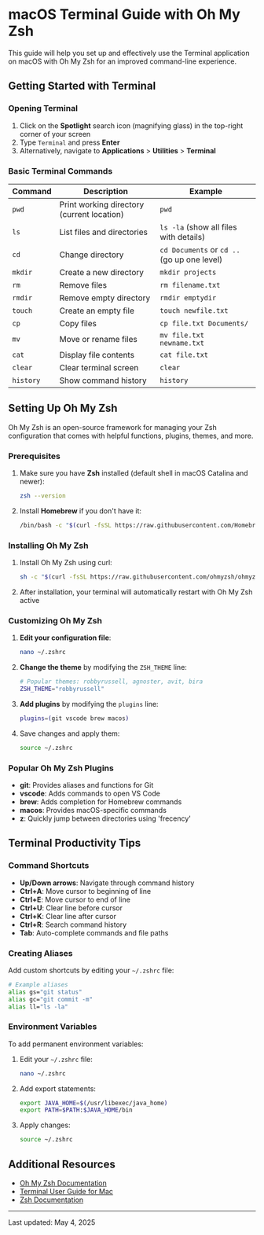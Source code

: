 # macOS Terminal Guide with Oh My Zsh

This guide will help you set up and effectively use the Terminal application on macOS with Oh My Zsh for an improved command-line experience.

## Getting Started with Terminal

### Opening Terminal

1. Click on the **Spotlight** search icon (magnifying glass) in the top-right corner of your screen
2. Type `Terminal` and press **Enter**
3. Alternatively, navigate to **Applications** > **Utilities** > **Terminal**

### Basic Terminal Commands

| Command   | Description                                | Example                                     |
| --------- | ------------------------------------------ | ------------------------------------------- |
| `pwd`     | Print working directory (current location) | `pwd`                                       |
| `ls`      | List files and directories                 | `ls -la` (show all files with details)      |
| `cd`      | Change directory                           | `cd Documents` or `cd ..` (go up one level) |
| `mkdir`   | Create a new directory                     | `mkdir projects`                            |
| `rm`      | Remove files                               | `rm filename.txt`                           |
| `rmdir`   | Remove empty directory                     | `rmdir emptydir`                            |
| `touch`   | Create an empty file                       | `touch newfile.txt`                         |
| `cp`      | Copy files                                 | `cp file.txt Documents/`                    |
| `mv`      | Move or rename files                       | `mv file.txt newname.txt`                   |
| `cat`     | Display file contents                      | `cat file.txt`                              |
| `clear`   | Clear terminal screen                      | `clear`                                     |
| `history` | Show command history                       | `history`                                   |

## Setting Up Oh My Zsh

Oh My Zsh is an open-source framework for managing your Zsh configuration that comes with helpful functions, plugins, themes, and more.

### Prerequisites

1. Make sure you have **Zsh** installed (default shell in macOS Catalina and newer):

   ```bash
   zsh --version
   ```

2. Install **Homebrew** if you don't have it:
   ```bash
   /bin/bash -c "$(curl -fsSL https://raw.githubusercontent.com/Homebrew/install/HEAD/install.sh)"
   ```

### Installing Oh My Zsh

1. Install Oh My Zsh using curl:

   ```bash
   sh -c "$(curl -fsSL https://raw.githubusercontent.com/ohmyzsh/ohmyzsh/master/tools/install.sh)"
   ```

2. After installation, your terminal will automatically restart with Oh My Zsh active

### Customizing Oh My Zsh

1. **Edit your configuration file**:

   ```bash
   nano ~/.zshrc
   ```

2. **Change the theme** by modifying the `ZSH_THEME` line:

   ```bash
   # Popular themes: robbyrussell, agnoster, avit, bira
   ZSH_THEME="robbyrussell"
   ```

3. **Add plugins** by modifying the `plugins` line:

   ```bash
   plugins=(git vscode brew macos)
   ```

4. Save changes and apply them:
   ```bash
   source ~/.zshrc
   ```

### Popular Oh My Zsh Plugins

- **git**: Provides aliases and functions for Git
- **vscode**: Adds commands to open VS Code
- **brew**: Adds completion for Homebrew commands
- **macos**: Provides macOS-specific commands
- **z**: Quickly jump between directories using 'frecency'

## Terminal Productivity Tips

### Command Shortcuts

- **Up/Down arrows**: Navigate through command history
- **Ctrl+A**: Move cursor to beginning of line
- **Ctrl+E**: Move cursor to end of line
- **Ctrl+U**: Clear line before cursor
- **Ctrl+K**: Clear line after cursor
- **Ctrl+R**: Search command history
- **Tab**: Auto-complete commands and file paths

### Creating Aliases

Add custom shortcuts by editing your `~/.zshrc` file:

```bash
# Example aliases
alias gs="git status"
alias gc="git commit -m"
alias ll="ls -la"
```

### Environment Variables

To add permanent environment variables:

1. Edit your `~/.zshrc` file:

   ```bash
   nano ~/.zshrc
   ```

2. Add export statements:

   ```bash
   export JAVA_HOME=$(/usr/libexec/java_home)
   export PATH=$PATH:$JAVA_HOME/bin
   ```

3. Apply changes:
   ```bash
   source ~/.zshrc
   ```

## Additional Resources

- [Oh My Zsh Documentation](https://github.com/ohmyzsh/ohmyzsh/wiki)
- [Terminal User Guide for Mac](https://support.apple.com/guide/terminal/welcome/mac)
- [Zsh Documentation](http://zsh.sourceforge.net/Doc/)

---

Last updated: May 4, 2025
